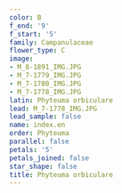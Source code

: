 ```yaml
---
color: B
f_end: '9'
f_start: '5'
family: Campanulaceae
flower_type: C
image:
- M_8-1891_IMG.JPG
- M_7-1779_IMG.JPG
- M_7-1780_IMG.JPG
- M_7-1778_IMG.JPG
latin: Phyteuma orbiculare
lead: M_7-1778_IMG.JPG
lead_sample: false
name: index.en
order: Phyteuma
parallel: false
petals: '5'
petals_joined: false
star_shape: false
title: Phyteuma orbiculare
---
```

